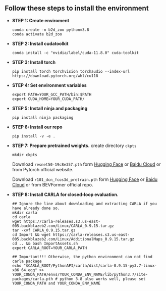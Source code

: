 ## Follow these steps to install the environment
- **STEP 1: Create enviroment**
    ```
    conda create -n b2d_zoo python=3.8
    conda activate b2d_zoo
    ```
- **STEP 2: Install cudatoolkit**
    ```
    conda install -c "nvidia/label/cuda-11.8.0" cuda-toolkit
    ```
- **STEP 3: Install torch**
    ```
    pip install torch torchvision torchaudio --index-url https://download.pytorch.org/whl/cu118
    ```
- **STEP 4: Set environment variables**
    ```
    export PATH=YOUR_GCC_PATH/bin:$PATH
    export CUDA_HOME=YOUR_CUDA_PATH/
    ```
- **STEP 5: Install ninja and packaging**
    ```
    pip install ninja packaging
    ```
- **STEP 6: Install our repo**
    ```
    pip install -v -e .
    ```

- **STEP 7: Prepare pretrained weights.**
    create directory `ckpts`

    ```
    mkdir ckpts 
    ```
    Download `resnet50-19c8e357.pth` form [Hugging Face](https://huggingface.co/rethinklab/Bench2DriveZoo/blob/main/resnet50-19c8e357.pth) or [Baidu Cloud](https://pan.baidu.com/s/1LlSrbYvghnv3lOlX1uLU5g?pwd=1234 ) or from Pytorch official website.
  
    Download `r101_dcn_fcos3d_pretrain.pth` form [Hugging Face](https://huggingface.co/rethinklab/Bench2DriveZoo/blob/main/r101_dcn_fcos3d_pretrain.pth) or [Baidu Cloud](https://pan.baidu.com/s/1o7owaQ5G66xqq2S0TldwXQ?pwd=1234) or from BEVFormer official repo.


- **STEP 8: Install CARLA for closed-loop evaluation.**

    ```
    ## Ignore the line about downloading and extracting CARLA if you have already done so.
    mkdir carla
    cd carla
    wget https://carla-releases.s3.us-east-005.backblazeb2.com/Linux/CARLA_0.9.15.tar.gz
    tar -xvf CARLA_0.9.15.tar.gz
    cd Import && wget https://carla-releases.s3.us-east-005.backblazeb2.com/Linux/AdditionalMaps_0.9.15.tar.gz
    cd .. && bash ImportAssets.sh
    export CARLA_ROOT=YOUR_CARLA_PATH

    ## Important!!! Otherwise, the python environment can not find carla package
    echo "$CARLA_ROOT/PythonAPI/carla/dist/carla-0.9.15-py3.7-linux-x86_64.egg" >> YOUR_CONDA_PATH/envs/YOUR_CONDA_ENV_NAME/lib/python3.7/site-packages/carla.pth # python 3.8 also works well, please set YOUR_CONDA_PATH and YOUR_CONDA_ENV_NAME

    ```

